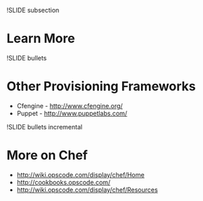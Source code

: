 !SLIDE subsection

# Learn More #

!SLIDE bullets

# Other Provisioning Frameworks

* Cfengine - http://www.cfengine.org/
* Puppet - http://www.puppetlabs.com/

!SLIDE bullets incremental

# More on Chef

* http://wiki.opscode.com/display/chef/Home
* http://cookbooks.opscode.com/
* http://wiki.opscode.com/display/chef/Resources
